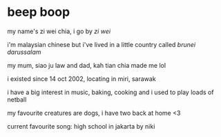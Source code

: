 # beep boop

my name's zi wei chia, i go by _zi wei_

i'm malaysian chinese but i've lived in a little country called *brunei darussalam*

my mum, siao ju law and dad, kah tian chia made me lol

i existed since 14 oct 2002, locating in miri, sarawak

i have a big interest in music, baking, cooking and i used to play loads of netball

my favourite creatures are dogs, i have two back at home <3

current favourite song: high school in jakarta by niki

